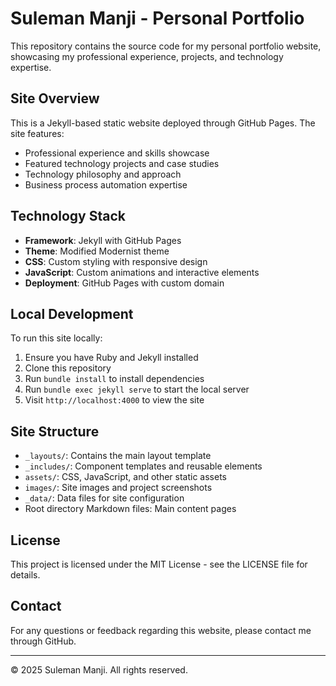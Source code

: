 # Suleman Manji - Personal Portfolio

This repository contains the source code for my personal portfolio website, showcasing my professional experience, projects, and technology expertise.

## Site Overview

This is a Jekyll-based static website deployed through GitHub Pages. The site features:

- Professional experience and skills showcase
- Featured technology projects and case studies
- Technology philosophy and approach
- Business process automation expertise

## Technology Stack

- **Framework**: Jekyll with GitHub Pages
- **Theme**: Modified Modernist theme
- **CSS**: Custom styling with responsive design
- **JavaScript**: Custom animations and interactive elements
- **Deployment**: GitHub Pages with custom domain

## Local Development

To run this site locally:

1. Ensure you have Ruby and Jekyll installed
2. Clone this repository
3. Run `bundle install` to install dependencies
4. Run `bundle exec jekyll serve` to start the local server
5. Visit `http://localhost:4000` to view the site

## Site Structure

- `_layouts/`: Contains the main layout template
- `_includes/`: Component templates and reusable elements
- `assets/`: CSS, JavaScript, and other static assets
- `images/`: Site images and project screenshots
- `_data/`: Data files for site configuration
- Root directory Markdown files: Main content pages

## License

This project is licensed under the MIT License - see the LICENSE file for details.

## Contact

For any questions or feedback regarding this website, please contact me through GitHub.

---

© 2025 Suleman Manji. All rights reserved.
